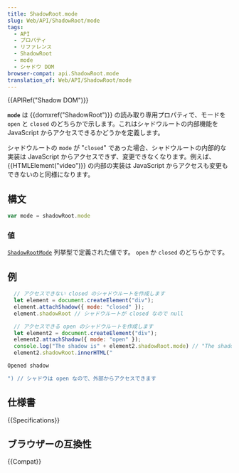 ```yaml
---
title: ShadowRoot.mode
slug: Web/API/ShadowRoot/mode
tags:
  - API
  - プロパティ
  - リファレンス
  - ShadowRoot
  - mode
  - シャドウ DOM
browser-compat: api.ShadowRoot.mode
translation_of: Web/API/ShadowRoot/mode
---
```

{{APIRef("Shadow DOM")}}

**`mode`** は {{domxref("ShadowRoot")}} の読み取り専用プロパティで、モードを `open` と `closed` のどちらかで示します。これはシャドウルートの内部機能を JavaScript からアクセスできるかどうかを定義します。

シャドウルートの `mode` が "`closed`" であった場合、シャドウルートの内部的な実装は JavaScript からアクセスできず、変更できなくなります。例えば、 {{HTMLElement("video")}} の内部の実装は JavaScript からアクセスも変更もできないのと同様になります。

## 構文

```js
var mode = shadowRoot.mode
```

### 値

[`ShadowRootMode`](https://dom.spec.whatwg.org/#enumdef-shadowrootmode) 列挙型で定義された値です。 `open` か `closed` のどちらかです。

## 例

```js
  // アクセスできない closed のシャドウルートを作成します
  let element = document.createElement("div");
  element.attachShadow({ mode: "closed" });
  element.shadowRoot // シャドウルートが closed なので null

  // アクセスできる open のシャドウルートを作成します
  let element2 = document.createElement("div");
  element2.attachShadow({ mode: "open" });
  console.log("The shadow is" + element2.shadowRoot.mode) // "The shadow is open" と出力
  element2.shadowRoot.innerHTML("

Opened shadow

") // シャドウは open なので、外部からアクセスできます
```

## 仕様書

{{Specifications}}

## ブラウザーの互換性

{{Compat}}
